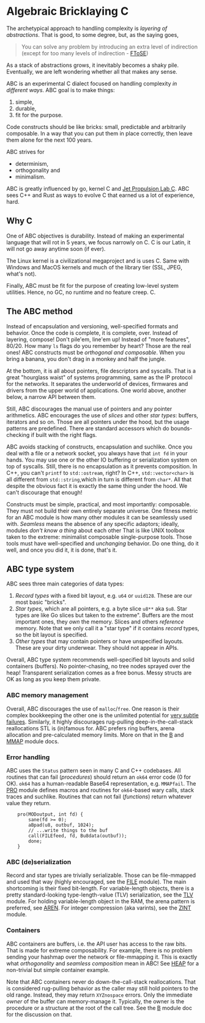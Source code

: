 #   Algebraic Bricklaying C

The archetypical approach to handling complexity is *layering of abstractions*.
That is good, to some degree, but, as the saying goes, 

 >  You can solve any problem by introducing an extra level of indirection
 >  (except for too many levels of indirection - [FToSE][f])

As a stack of abstractions grows, it inevitably becomes a shaky pile.
Eventually, we are left wondering whether all that makes any sense.

ABC is an experimental C dialect focused on handling complexity _in different ways_.
ABC goal is to make things:
 1. simple,
 2. durable,
 3. fit for the purpose.

Code constructs should be like bricks: small, predictable and arbitrarily composable.
In a way that you can put them in place correctly, then leave them alone for the next 100 years.

ABC strives for
  - determinism,
  - orthogonality and
  - minimalism.

ABC is greatly influenced by go, kernel C and [Jet Propulsion Lab C][j].
ABC sees C++ and Rust as ways to evolve C that earned us a lot of experience, hard.

##  Why C 

One of ABC objectives is durability. 
Instead of making an experimental language that will rot in 5 years, we focus narrowly on C.
C is our Latin, it will not go away anytime soon (if ever). 

The Linux kernel is a civilizational megaproject and is uses C. 
Same with Windows and MacOS kernels and much of the library tier (SSL, JPEG, what's not). 

Finally, ABC must be fit for the purpose of creating low-level system utilities. 
Hence, no GC, no runtime and no feature creep. C. 

##  The ABC method

Instead of encapsulation and versioning, well-specified formats and behavior.
Once the code is complete, it is complete, over.
Instead of layering, compose! Don't pile'em, line'em up!
Instead of "more features", 80/20. How many `ls` flags do you remember by heart?
Those are the real ones!
ABC constructs must be *orthogonal and composable*.
When you bring a banana, you don't drag in a monkey and half the jungle.

At the bottom, it is all about pointers, file descriptors and syscalls.
That is a great "hourglass waist" of systems programming, same as the IP protocol for the networks.
It separates the underworld of devices, firmwares and drivers from the upper world of applications.
One world above, another below, a narrow API between them.

Still, ABC discourages the manual use of pointers and any pointer arithmetics. 
ABC encourages the use of *slices* and other *star types*: buffers, iterators and so on.
Those are all pointers under the hood, but the usage patterns are predefined.
There are standard accessors which do bounds-checking if built with the right flags.

ABC avoids stacking of constructs, encapsulation and suchlike.
Once you deal with a file or a network socket, you always have that `int fd` in your hands.
You may use one or the other IO buffering or serialization system on top of syscalls.
Still, there is no encapsulation as it prevents composition. 
In C++, you can't `printf` to `std::ostream`, right?
In C++, `std::vector<char>` is all different from `std::string`,which in turn is different from `char*`. 
All that despite the obvious fact it is exactly the same thing under the hood.
We can't discourage that enough!

Constructs must be simple, practical, and most importantly: composable.
They must not build their own entirely separate universe.
One fitness metric for an ABC module is how many other modules it can be seamlessly used with.
*Seamless* means the absence of any specific adaptors; 
ideally, modules *don't know a thing* about each other
That is like UNIX toolbox taken to the extreme: minimalist composable single-purpose tools.
Those tools must have well-specified and *unchanging* behavior.
Do one thing, do it well, and once you did it, it is done, that's it.

##  ABC type system

ABC sees three main categories of data types:

 1. *Record types* with a fixed bit layout, e.g. `u64` or `uuid128`.
    These are our most basic "bricks".
 2. *Star types*, which are all pointers, e.g. a byte slice `u8**` aka `$u8`.
    Star types are like Go slices but taken to the extreme".
    Buffers are the most important ones, they *own* the memory.
    Slices and others *reference* memory. 
    Note that we only call it a "star type" if it contains _record_ types,
    so the bit layout is specified.
 3. *Other types* that may contain pointers or have unspecified layouts.
    These are your dirty underwear. 
    They should not appear in APIs.

Overall, ABC type system recommends well-specified bit layouts and solid containers (buffers).
No pointer-chasing, no tree nodes sprayed over the heap!
Transparent serialization comes as a free bonus.
Messy structs are OK as long as you keep them private.

### ABC memory management

Overall, ABC discourages the use of `malloc`/`free`.
One reason is their complex bookkeeping the other one is the unlimited potential for [very subtle failures][m].
Similarly, it highly discourages rug-pulling deep-in-the-call-stack reallocations STL is (in)famous for.
ABC prefers ring buffers, arena allocation and pre-calculated memory limits.
More on that in the [B][B] and [MMAP][M] module docs.

### Error handling

ABC uses the `Status` pattern seen in many C and C++ codebases.
All routines that can fail (_procedures_) should return an `ok64` error code (0 for OK).
`ok64` has a human-readable Base64 representation, e.g. `MMAPfail`.
The [PRO][P] module defines macros and routines for `ok64`-based wary calls, stack traces and suchlike.
Routines that can not fail (_functions_) return whatever value they return.
````
    pro(MODoutput, int fd) {
        sane(fd >= 0);
        aBpad(u8, outbuf, 1024);
        // ...write things to the buf
        call(FILEfeed, fd, Bu8data(outbuf));
        done;
    }
````

### ABC (de)serialization

Record and star types are trivially serializable.
Those can be file-mmapped and used that way (highly encouraged, see the [FILE][F] module).
The main shortcoming is their fixed bit-length.
For variable-length objects, there is a pretty standard-looking type-length-value (TLV) serialization, see the [TLV][T] module.
For holding variable-length object in the RAM, the arena pattern is preferred, see [AREN][A].
For integer compression (aka varints), see the [ZINT][Z] module.

### Containers

ABC containers are buffers, i.e. the API user has access to the raw bits.
That is made for extreme composability.
For example, there is no problem sending your hashmap over the network or file-mmapping it.
This is exactly what _orthogonality_ and _seamless composition_ mean in ABC!
See [HEAP][H] for a non-trivial but simple container example.

Note that ABC containers never do down-the-call-stack reallocations.
That is considered rug-pulling behavior as the caller may still hold pointers to the old range.
Instead, they may return `XYZnospace` errors.
Only the immediate _owner_ of the buffer can memory-manage it.
Typically, the owner is the procedure or a structure at the root of the call tree.
See the [B][B] module doc for the discussion on that.

[S]: ./$.md 
[A]: ./AREN.md
[B]: ./B.md
[F]: ./FILE.md
[I]: ./INT.md
[H]: ./HEAP.md
[M]: ./MMAP.md
[P]: ./PRO.md
[T]: ./TLV.md
[Z]: ./ZINT.md

[f]: https://en.wikipedia.org/wiki/Fundamental_theorem_of_software_engineering
[j]: https://yurichev.com/mirrors/C/JPL_Coding_Standard_C.pdf
[m]: https://www.qualys.com/2024/07/01/cve-2024-6387/regresshion.txt 
